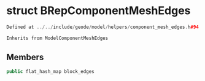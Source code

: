 # struct BRepComponentMeshEdges

```cpp
Defined at ../../include/geode/model/helpers/component_mesh_edges.h#94
```

```cpp
Inherits from ModelComponentMeshEdges
```



## Members

```cpp
public flat_hash_map block_edges

```



